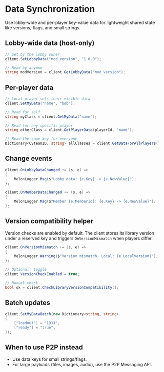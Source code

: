 # Data Synchronization

Use lobby-wide and per-player key-value data for lightweight shared state like versions, flags, and small strings.

## Lobby-wide data (host-only)

```csharp
// Set by the lobby owner
client.SetLobbyData("mod_version", "1.0.0");

// Read by anyone
string modVersion = client.GetLobbyData("mod_version");
```

## Per-player data

```csharp
// Local player sets their visible data
client.SetMyData("name", "bob");

// Read for self
string myClass = client.GetMyData("name");

// Read for any specific player
string otherClass = client.GetPlayerData(playerId, "name");

// Read the same key for everyone
Dictionary<CSteamID, string> allClasses = client.GetDataForAllPlayers("name");
```

## Change events

```csharp
client.OnLobbyDataChanged += (s, e) =>
{
    MelonLogger.Msg($"Lobby data: {e.Key} -> {e.NewValue}");
};

client.OnMemberDataChanged += (s, e) =>
{
    MelonLogger.Msg($"Member {e.MemberId}: {e.Key} -> {e.NewValue}");
};
```

## Version compatibility helper

Version checks are enabled by default. The client stores its library version under a reserved key and triggers `OnVersionMismatch` when players differ.

```csharp
client.OnVersionMismatch += (s, e) =>
{
    MelonLogger.Warning($"Version mismatch. Local: {e.LocalVersion}");
};

// Optional: toggle
client.VersionCheckEnabled = true;

// Manual check
bool ok = client.CheckLibraryVersionCompatibility();
```

## Batch updates

```csharp
client.SetMyDataBatch(new Dictionary<string, string>
{
    ["loadout"] = "1911",
    ["ready"] = "true",
});
```

## When to use P2P instead

- Use data keys for small strings/flags.
- For large payloads (files, images, audio), use the P2P Messaging API.
